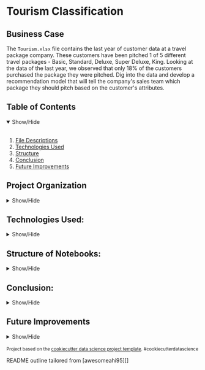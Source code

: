 
Tourism Classification
=======================

## Business Case
<a name="Business_Case"></a>
The `Tourism.xlsx` file contains the last year of customer data at a travel package company. These customers have been pitched 1 of 5 different travel packages - Basic, Standard, Deluxe, Super Deluxe, King. Looking at the data of the last year, we observed that only 18% of the customers purchased the package they were pitched. Dig into the data and develop a recommendation model that will tell the company's sales team which package they should pitch based on the customer's attributes.

## Table of Contents
<details open>
  <summary>Show/Hide</summary>
  <br>
 
1. [ File Descriptions ](#File_Description)
2. [ Technologies Used ](#Technologies_Used)    
3. [ Structure ](#Structure)
4. [ Conclusion ](#Evaluation)
5. [ Future Improvements ](#Future_Improvements)

</details>


## Project Organization

<details>
<a name="File_Description"></a>
<summary>Show/Hide</summary>
 <br>


    ├── LICENSE
    ├── .gitignore
    ├── README.md          <- The top-level README for developers using this project.
    ├──
    ├── data
    │   ├── intermediate   <- Intermediate data that has been transformed.
    │   └── raw            <- The original, immutable data dump.
    │
    ├── venv                <- Virtual Environment for the project
    │
    ├── models             <- Trained and serialized models, model predictions, or model summaries
    │
    ├── notebooks          <- Jupyter notebooks. Naming convention is a number (for ordering),
    │                         the creator's initials, and a short `-` delimited description, e.g.
    │                         `1.0-jqp-initial-data-exploration`.
    │
    ├── references         <- Data dictionaries, manuals, and all other explanatory materials.
    │
    ├── reports            <- Generated analysis as HTML, PDF, LaTeX, etc.
    │   └── figures        <- Generated graphics and figures to be used in reporting
    │
    └── requirements.txt   <- The requirements file for reproducing the analysis environment, e.g.
                              generated with `pip freeze > requirements.txt`
    
--------
  </details>   

## Technologies Used:
<details>
<a name="Technologies_Used"></a>
<summary>Show/Hide</summary>
<br>

    ├──Python
        ├──Numpy
        ├──Pandas
        ├──Missingno
        ├──Matplotlib
        ├──Seaborn
        └──Scikit-learn
 ------------
 </details>

## Structure of Notebooks:
<details>
<a name="Structure"></a>
<summary>Show/Hide</summary>
<br>

 1. Data Cleaning
      * 1.1 Load xlmx file into Pandas
      * 1.2 Check basic statistics of data
      * 1.3 Clean data of value errors
      * 1.4 Dealing with Null values
      * 1.5 Save dataset
 2. Exploratory Data Analysis
      * 2.1 Load Data
      * 2.2 Univariate Analysis
      * 2.3 Correlation of Variables
      * 2.4 Analysis of Product Taken Variable
      * 2.5 Analysis of Products Pitched Variable
      * 2.6 Analysis of City Tier Variable
 3. Modeling
      * 3.1 Load Data
      * 3.2 Feature Engineering
      * 3.3 Train/Test Split
      * 3.4 Create Custom Transformers
      * 3.5 Baseline Model 
      * 3.6 Feature Selection
      * 3.7 Hyperparameter tuning and model update
      * 3.8 Save Model

 </details>

## Conclusion:
<a name="Evaluation"></a>
<details>
<summary>Show/Hide</summary>
<br>
  
### Data Cleaning
* No duplicates were found
* Outliers were found in: DurationOfPitch, NumberOfTrips, and MonthlyIncome
* Both Gender and MaritalSatus had categorical errors that were cleaned
* Eight columns were noted to have missing data: Age, TypeOfContact, DurationOfPitch, NumberOfFollowups, PreferredPropertyStar, NumberOfTrips, NumberOfChildrenVisiting, and MonthlyIncome
    *   From these eight, I chose to ignore: DurationOfPitch, NumberOfFollowups, and TypeOfContact as they were not specific to the Customer, but rather the sales associate
    *  For the remaining five, I created functions of the imputation methods for each feature, specific to the data presented. 
    *  **Notable:** Age and MonthlyIncome were able to use each other to fill in missing information for more accurate representation of the data. Other features used median or mean of the entire feature for imputation.

### Exploritory Data Analysis

#### Univariate Analaysis
##### Occupation
<br>
<img src="https://github.com/chabazite/Tourism_recommendations/blob/main/reports/figures/Occupation.png">

  - The Occupation feature isn’t very explanatory, the categories within are confusing and imbalance. It will be removed during feature selection.

##### Designations
<br>
<img src="https://github.com/chabazite/Tourism_recommendations/blob/main/reports/figures/Designation.png">

##### Products Pitched
<br>
<img src="https://github.com/chabazite/Tourism_recommendations/blob/main/reports/figures/ProductPitched.png">


##### Designation and Product Pitched
  - When grouping designations against the product pitched category, I see that it is a 1 to 1 match. 
  - This means every time, for example, an Executive was pitched a product it was Basic.
  - This category is not suited for modeling as it will give us 100% accuracy but no insights.

#### Bivariate Analaysis
##### Correlations
<br>
<img src="https://github.com/chabazite/Tourism_recommendations/blob/main/reports/figures/Correlation.png">

  - NumberOfChildrenVisiting and NumberOfPersonVisiting have a correlation. This may indication children are included in the person visiting feature and may be removed in our model.
<br>
<img src="https://github.com/chabazite/Tourism_recommendations/blob/main/reports/figures/AgeVIncome.png">
<br>
  
  - There is a decent correlation with the mean average of MonthlyIncome and Age. This may need to be addressed during feature selection.

##### Product Accepted vs. Rejected
<br>
<img src="https://github.com/chabazite/Tourism_recommendations/blob/main/reports/figures/AgevPTaken.png">
<img src="https://github.com/chabazite/Tourism_recommendations/blob/main/reports/figures/IncomeVPTaken.png">
<img src="https://github.com/chabazite/Tourism_recommendations/blob/main/reports/figures/IncomeVPTaken_Line.png">
<br>
  
  - There wasn't any big insights with how products were accepted vs. rejected when looking at the customer profile.

##### Product Recommendations
<br>
<img src="https://github.com/chabazite/Tourism_recommendations/blob/main/reports/figures/AgeVProductPitched.png">
<img src="https://github.com/chabazite/Tourism_recommendations/blob/main/reports/figures/IncomeVPP.png">
<br>
  
  - Age and Income clearly play a role in which package was recommended, as seen in the significance testing. It didn't, however, have an impact on whether the recommendation was accepted or not.

### Model Performance

#### Model
Our model will be multi-class Classification. XGBoost was choosen for its robust nature and high quality average performance. There are 4 main reasons for this:
 1. Ensemble models generally outperform individual models
 2. Boosting generally outperforms bagging (RandomForest)
 3. The default model provides for regularization to protect against overfitting
 4. The hyperparameters have shown, when tweaked, to provide impressive model performance

#### Metric
The metric best suited for this project is a  F1_macro score.
 1. Since we have a high class imbalance, F1 scores are the right choice for our metric as it considers both precision and recall.
 2. The choice between weighted, micro, and macro is also important. While weighted would give us more consideration to the basic package, since it had more occurances, macro would give us equal consideration to all packages. Micro would be a better choice if we had a balanced dataset.

#### Baseline
Using my custom Transformers, I created a sklearn pipeline to preprocess the data before feeding into our model. This helps protect against data leakage. Our F1_macro score was **78%**. This was cross-validated. Not a bad score for a base model with a small dataset. 
<br>
This confusion matrix helps to visualize how our model predicted vs. what the actual results were. 
<img src="https://github.com/chabazite/Tourism_recommendations/blob/main/reports/figures/base_CM.png">

#### Improvements
After the baseline model was trained, we went into feature selection. A lot of times there are features that don't provide any input to the model, these can be removed as they just bulk the model for no reason. Other times, there are features that are highly correlated to other features. For example, Gender_Male and Gender_Female. This project considers them binary features. If you are male, you are not female, and vice versa. That means the model only needs one of the two features to inform it of gender. This is known as multicollinearity. After feature selection, I trained and tested the model to ensure no drop in performance. The F1_macro was stil **78%**.
<br>
  1. I used GridSearchCV to help quickly and systematically test a series of hyperparameters for XGBoost in order to improve performance.
  2. When GridSearchCV didn't provide the results I desired, I switched to RandomSearchCV. Sometimes the hyperparameter tuning library is impacted by the type of algorithm you use. 
  
#### Comparison
With this new model trained and cross-validated, I show a F1_macro score of **79%**. There is definitely more improvement to be made on this model, but for a system that had a 18% record of success, a model that 79% of the time provides a good insight into the correct product, is a huge improvement.
<br>
You can see the improvement in the confusion matrix.
  <br>
<img src="https://github.com/chabazite/Tourism_recommendations/blob/main/reports/figures/best_fit_CM.png">


</details>
  
## Future Improvements
 <a name="Future_Improvements"></a>
 <details>
<summary>Show/Hide</summary>
<br>

 1. Go back to the source of the information and uncover issues with unclear features to improve the data gathered and future model.
 2. Dive deeper into feature selection. 
 3. Try different models for classification (KNeighbor, RandomForest, etc.)
 4. Train with more hyperparameters 
 5. Use Deep Learning models if warranted by budget and improvement
 6. Create API for easier access and interpretability of model
 

</details>

<p><small>Project based on the <a target="_blank" href="https://drivendata.github.io/cookiecutter-data-science/">cookiecutter data science project template</a>. #cookiecutterdatascience</small></p>
<p>README outline tailored from [awesomeahi95][]<p>
